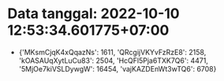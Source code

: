 # Data tanggal: 2022-10-10 12:53:34.601775+07:00

* {'MKsmCjqK4xQqazNs': 1611, 'QRcgijVKYvFzRzE8': 2158, 'kOASAUqXytLuCu83': 2504, 'HcQFl5Pja6TXK7Q6': 4471, '5MjOe7kiVSLDywgW': 16454, 'vajKAZDEnWt3wTQ6': 6708}
